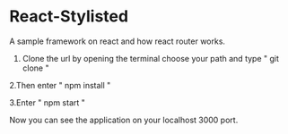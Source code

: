 # React-Stylisted
A sample framework on react and how react router works.


1. Clone the url by opening the terminal choose your path and type " git clone <url> " 

2.Then enter " npm install "

3.Enter " npm start "

Now you can see the application on your localhost 3000 port.
